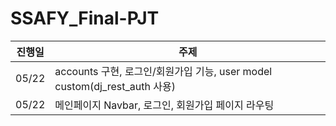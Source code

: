 # SSAFY_Final-PJT

| 진행일 | 주제                                                                      |
| ------ | ------------------------------------------------------------------------- |
| 05/22  | accounts 구현, 로그인/회원가입 기능, user model custom(dj_rest_auth 사용) |
| 05/22  | 메인페이지 Navbar, 로그인, 회원가입 페이지 라우팅                         |

